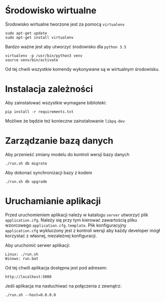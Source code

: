 # Środowisko wirtualne

Środowisko wirtualne tworzone jest za pomocą `virtualenv`
```
sudo apt-get update
sudo apt-get install virtualenv
```

Bardzo ważne jest aby utworzyć środowisko dla `python 3.5`
```
virtualenv -p /usr/bin/python3 venv
source venv/bin/activate
```

Od tej chwili wszystkie komendy wykonywane są w wirtualnym środowisku.

# Instalacja zależności

Aby zainstalować wszystkie wymagane biblioteki:
```
pip install -r requirements.txt
```
Możliwe że będzie też konieczne zainstalowanie `libpq-dev`

# Zarządzanie bazą danych

Aby przenieść zmiany modelu do kontroli wersji bazy danych
```
./run.sh db migrate
```

Aby dokonać synchronizacji bazy z kodem
```
./run.sh db upgrade
```

# Uruchamianie aplikacji

Przed uruchomieniem aplikacji należy w katalogu `server` utworzyć plik `application.cfg`. Należy się przy tym kierować zawartością pliku wzorcowego `application.cfg.template`. Plik konfiguracyjny `application.cfg` wykluczony jest z kontroli wersji aby każdy developer mógł korzystać z własnej, niezależnej konfiguracji.

Aby uruchomić serwer aplikacji:
```
Linux: ./run.sh
Winows: run.bat
```

Od tej chwili aplikacja dostępna jest pod adresem:
```
http://localhost:5000
```

Jeśli aplikacja ma nasłuchiwać na połączenia z zewnątrz:
```
./run.sh --host=0.0.0.0
```